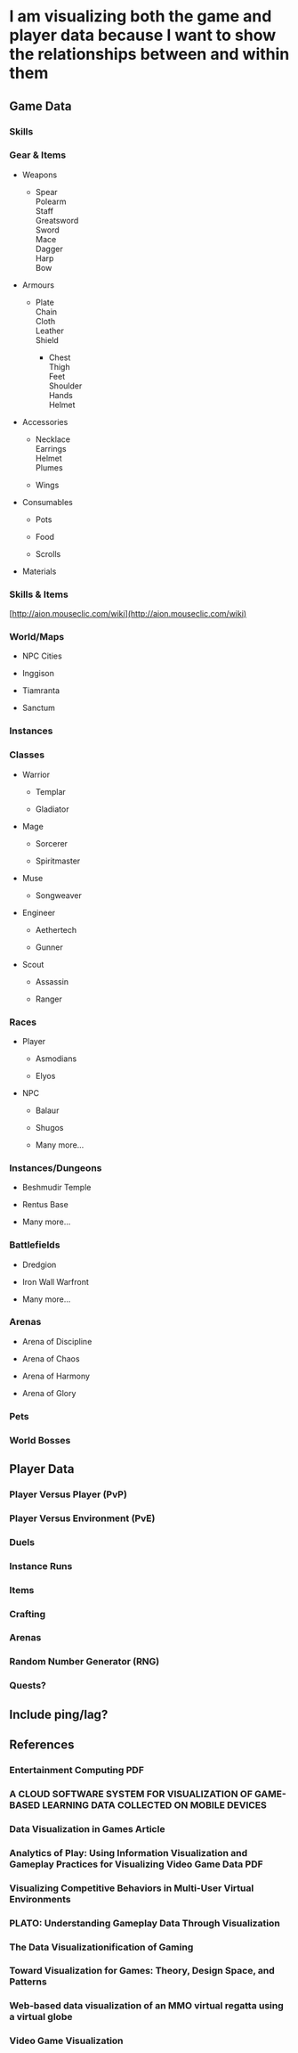 # I am visualizing both the game and player data because I want to show  the relationships between and within them


## Game Data

### Skills

### Gear & Items

- Weapons

	- Spear  
	  Polearm  
	  Staff  
	  Greatsword  
	  Sword  
	  Mace  
	  Dagger  
	  Harp  
	  Bow

- Armours

	- Plate  
	  Chain  
	  Cloth  
	  Leather  
	  Shield

		- Chest  
		  Thigh  
		  Feet  
		  Shoulder  
		  Hands  
		  Helmet

- Accessories

	- Necklace  
	  Earrings  
	  Helmet  
	  Plumes

	- Wings

- Consumables

	- Pots

	- Food

	- Scrolls

- Materials

### Skills & Items  
  [http://aion.mouseclic.com/wiki](http://aion.mouseclic.com/wiki)

### World/Maps

- NPC Cities

- Inggison

- Tiamranta

- Sanctum

### Instances

### Classes

- Warrior

	- Templar

	- Gladiator

- Mage

	- Sorcerer

	- Spiritmaster

- Muse

	- Songweaver

- Engineer

	- Aethertech

	- Gunner

- Scout

	- Assassin

	- Ranger

### Races

- Player

	- Asmodians

	- Elyos

- NPC

	- Balaur

	- Shugos

	- Many more…

### Instances/Dungeons

- Beshmudir Temple

- Rentus Base

- Many more...

### Battlefields

- Dredgion

- Iron Wall Warfront

- Many more...

### Arenas

- Arena of Discipline

- Arena of Chaos

- Arena of Harmony

- Arena of Glory

### Pets

### World Bosses

## Player Data

### Player Versus Player (PvP)

### Player Versus Environment (PvE)

### Duels

### Instance Runs

### Items

### Crafting

### Arenas

### Random Number Generator (RNG)

### Quests?

## Include ping/lag?

## References

### Entertainment Computing PDF

### A CLOUD SOFTWARE SYSTEM FOR VISUALIZATION OF GAME-BASED LEARNING DATA COLLECTED ON MOBILE DEVICES

### Data Visualization in Games Article

### Analytics of Play: Using Information Visualization and Gameplay Practices for Visualizing Video Game Data PDF

### Visualizing Competitive Behaviors in Multi-User Virtual Environments

### PLATO: Understanding Gameplay Data Through Visualization

### The Data Visualization­ification of Gaming

### Toward Visualization for Games: Theory, Design Space, and Patterns

### Web-based data visualization of an MMO virtual regatta using a virtual globe

### Video Game Visualization

